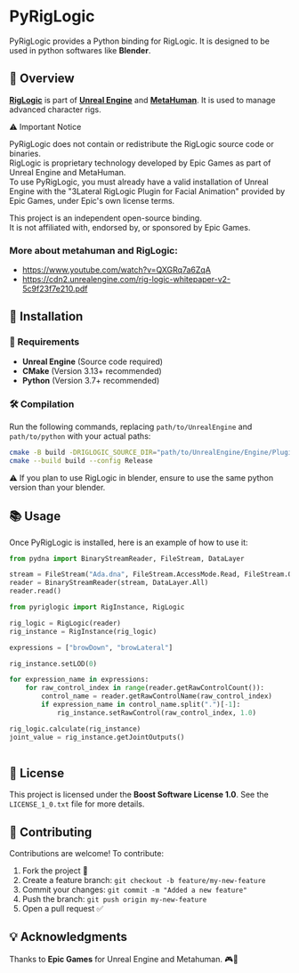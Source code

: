 

# PyRigLogic

PyRigLogic provides a Python binding for RigLogic. It is designed to be used in python softwares like **Blender**.

## 📖 Overview

[**RigLogic**](https://dev.epicgames.com/documentation/en-us/unreal-engine/API/Plugins/RigLogicLib/riglogic) is part of [**Unreal Engine**](https://www.unrealengine.com) and [**MetaHuman**](https://www.unrealengine.com/fr/metahuman). It is used to manage advanced character rigs.

⚠️ Important Notice

PyRigLogic does not contain or redistribute the RigLogic source code or binaries.  
RigLogic is proprietary technology developed by Epic Games as part of Unreal Engine and MetaHuman.  
To use PyRigLogic, you must already have a valid installation of Unreal Engine with the "3Lateral RigLogic Plugin for Facial Animation" provided by Epic Games, under Epic's own license terms.  

This project is an independent open-source binding.  
It is not affiliated with, endorsed by, or sponsored by Epic Games.

### More about metahuman and RigLogic:

- https://www.youtube.com/watch?v=QXGRq7a6ZqA
- https://cdn2.unrealengine.com/rig-logic-whitepaper-v2-5c9f23f7e210.pdf

## 🚀 Installation

### 📌 Requirements

-   **Unreal Engine** (Source code required)
-   **CMake** (Version 3.13+ recommended)
-   **Python** (Version 3.7+ recommended)

### 🛠️ Compilation
    
Run the following commands, replacing `path/to/UnrealEngine` and `path/to/python` with your actual paths:
    
```sh
cmake -B build -DRIGLOGIC_SOURCE_DIR="path/to/UnrealEngine/Engine/Plugins/Animation/RigLogic/Source/RigLogicLib" -DPYTHON_EXECUTABLE="path/to/python/python.exe"
cmake --build build --config Release
```    

⚠️ If you plan to use RigLogic in blender, ensure to use the same python version than your blender.

## 📚 Usage

Once PyRigLogic is installed, here is an example of how to use it:

```python
from pydna import BinaryStreamReader, FileStream, DataLayer

stream = FileStream("Ada.dna", FileStream.AccessMode.Read, FileStream.OpenMode.Binary)
reader = BinaryStreamReader(stream, DataLayer.All)
reader.read()

from pyriglogic import RigInstance, RigLogic

rig_logic = RigLogic(reader)
rig_instance = RigInstance(rig_logic)

expressions = ["browDown", "browLateral"]

rig_instance.setLOD(0)

for expression_name in expressions:
    for raw_control_index in range(reader.getRawControlCount()):
        control_name = reader.getRawControlName(raw_control_index)
        if expression_name in control_name.split(".")[-1]:
            rig_instance.setRawControl(raw_control_index, 1.0)

rig_logic.calculate(rig_instance)
joint_value = rig_instance.getJointOutputs()
 
```
## 📜 License

This project is licensed under the **Boost Software License 1.0**. See the `LICENSE_1_0.txt` file for more details.

## 🤝 Contributing

Contributions are welcome! To contribute:

1.  Fork the project 🍴
2.  Create a feature branch: `git checkout -b feature/my-new-feature`
3.  Commit your changes: `git commit -m "Added a new feature"`
4.  Push the branch: `git push origin my-new-feature`
5.  Open a pull request ✅

## 💡 Acknowledgments

Thanks to **Epic Games** for Unreal Engine and Metahuman. 🎮🚀
